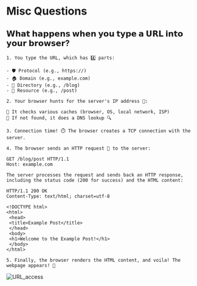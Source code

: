 # Misc Questions

## 𝗪𝗵𝗮𝘁 𝗵𝗮𝗽𝗽𝗲𝗻𝘀 𝘄𝗵𝗲𝗻 𝘆𝗼𝘂 𝘁𝘆𝗽𝗲 𝗮 𝗨𝗥𝗟 𝗶𝗻𝘁𝗼 𝘆𝗼𝘂𝗿 𝗯𝗿𝗼𝘄𝘀𝗲𝗿?

```
1. You type the URL, which has 4️⃣ parts:

- 🛡️ Protocol (e.g., https://)
- 🏠 Domain (e.g., example.com)
- 📁 Directory (e.g., /blog)
- 📄 Resource (e.g., /post)

2. Your browser hunts for the server's IP address 🔎:

🔹 It checks various caches (browser, OS, local network, ISP)
🔹 If not found, it does a DNS lookup 🔍

3. Connection time! ⏱️ The browser creates a TCP connection with the server.

4. The browser sends an HTTP request 📨 to the server:

GET /blog/post HTTP/1.1
Host: example.com

The server processes the request and sends back an HTTP response, including the status code (200 for success) and the HTML content:

HTTP/1.1 200 OK
Content-Type: text/html; charset=utf-8

<!DOCTYPE html>
<html>
 <head>
 <title>Example Post</title>
 </head>
 <body>
 <h1>Welcome to the Example Post!</h1>
 </body>
</html>

5. Finally, the browser renders the HTML content, and voila! The webpage appears! 🎉

```
![URL_access](https://github.com/satizzzzz/Learning_DevOps/assets/26127571/4469b2ce-1271-46d9-9355-569455b75b7f)



